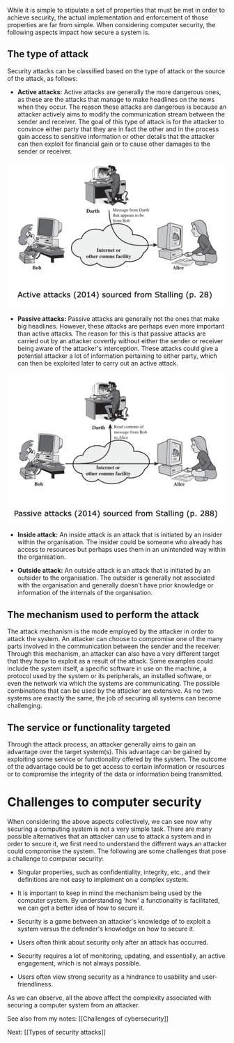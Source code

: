 While it is simple to stipulate a set of properties that must be met in order to achieve security, the actual implementation and enforcement of those properties are far from simple. When considering computer security, the following aspects impact how secure a system is.

## The type of attack

Security attacks can be classified based on the type of attack or the source of the attack, as follows:

- **Active attacks:** Active attacks are generally the more dangerous ones, as these are the attacks that manage to make headlines on the news when they occur. The reason these attacks are dangerous is because an attacker actively aims to modify the communication stream between the sender and receiver. The goal of this type of attack is for the attacker to convince either party that they are in fact the other and in the process gain access to sensitive information or other details that the attacker can then exploit for financial gain or to cause other damages to the sender or receiver.

![](../public/e75bd6258582c7b930ea94520a4b0be0.png)

- **Passive attacks:** Passive attacks are generally not the ones that make big headlines. However, these attacks are perhaps even more important than active attacks. The reason for this is that passive attacks are carried out by an attacker covertly without either the sender or receiver being aware of the attacker's interception. These attacks could give a potential attacker a lot of information pertaining to either party, which can then be exploited later to carry out an active attack.
    
![](../public/edf0152b3dfd65a507605f36df3e8f31.png)

- **Inside attack:** An inside attack is an attack that is initiated by an insider within the organisation. The insider could be someone who already has access to resources but perhaps uses them in an unintended way within the organisation.
    
- **Outside attack:** An outside attack is an attack that is initiated by an outsider to the organisation. The outsider is generally not associated with the organisation and generally doesn't have prior knowledge or information of the internals of the organisation.  
    

## The mechanism used to perform the attack

The attack mechanism is the mode employed by the attacker in order to attack the system. An attacker can choose to compromise one of the many parts involved in the communication between the sender and the receiver. Through this mechanism, an attacker can also have a very different target that they hope to exploit as a result of the attack. Some examples could include the system itself, a specific software in use on the machine, a protocol used by the system or its peripherals, an installed software, or even the network via which the systems are communicating. The possible combinations that can be used by the attacker are extensive. As no two systems are exactly the same, the job of securing all systems can become challenging.

## The service or functionality targeted

Through the attack process, an attacker generally aims to gain an advantage over the target system(s). This advantage can be gained by exploiting some service or functionality offered by the system. The outcome of the advantage could be to get access to certain information or resources or to compromise the integrity of the data or information being transmitted.

# Challenges to computer security

When considering the above aspects collectively, we can see now why securing a computing system is not a very simple task. There are many possible alternatives that an attacker can use to attack a system and in order to secure it, we first need to understand the different ways an attacker could compromise the system. The following are some challenges that pose a challenge to computer security:

- Singular properties, such as confidentiality, integrity, etc., and their definitions are not easy to implement on a complex system.
    
- It is important to keep in mind the mechanism being used by the computer system. By understanding 'how' a functionality is facilitated, we can get a better idea of how to secure it.
    
- Security is a game between an attacker's knowledge of to exploit a system versus the defender's knowledge on how to secure it.
    
- Users often think about security only after an attack has occurred.
    
- Security requires a lot of monitoring, updating, and essentially, an active engagement, which is not always possible.
    
- Users often view strong security as a hindrance to usability and user-friendliness.
    

As we can observe, all the above affect the complexity associated with securing a computer system from an attacker.

See also from my notes: [[Challenges of cybersecurity]]

Next: [[Types of security attacks]]